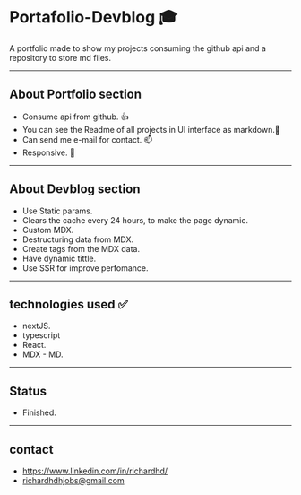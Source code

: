# Portafolio-Devblog 🎓

A portfolio made to show my projects consuming the github api and a repository to store md files.

---

## About Portfolio section

- Consume api from github. 👍
- You can see the Readme of all projects in UI interface as markdown.📑
- Can send me e-mail for contact. 📫
- Responsive. 📱

---

## About Devblog section

- Use Static params.
- Clears the cache every 24 hours, to make the page dynamic.
- Custom MDX.
- Destructuring data from MDX.
- Create tags from the MDX data.
- Have dynamic tittle.
- Use SSR for improve perfomance.

---

## technologies used ✅

- nextJS.
- typescript
- React.
- MDX - MD.

---

## Status

- Finished.

---

## contact

- https://www.linkedin.com/in/richardhd/
- richardhdhjobs@gmail.com
